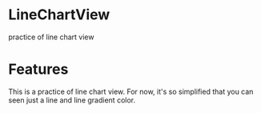 # LineChartView
practice of line chart view

# Features
This is a practice of line chart view.
For now, it's so simplified that you can seen just a line and line gradient color.
